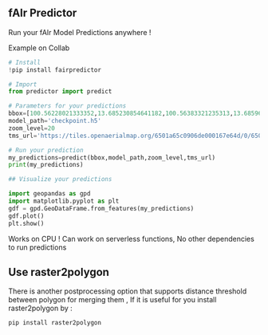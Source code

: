 ## fAIr Predictor

Run your fAIr Model Predictions anywhere ! 

Example on Collab 
```python
# Install 
!pip install fairpredictor

# Import 
from predictor import predict

# Parameters for your predictions 
bbox=[100.56228021333352,13.685230854641182,100.56383321235313,13.685961853747969]
model_path='checkpoint.h5'
zoom_level=20
tms_url='https://tiles.openaerialmap.org/6501a65c0906de000167e64d/0/6501a65c0906de000167e64e/{z}/{x}/{y}'

# Run your prediction 
my_predictions=predict(bbox,model_path,zoom_level,tms_url)
print(my_predictions)

## Visualize your predictions 

import geopandas as gpd
import matplotlib.pyplot as plt
gdf = gpd.GeoDataFrame.from_features(my_predictions)
gdf.plot()
plt.show()
```

Works on CPU ! Can work on serverless functions, No other dependencies to run predictions 

## Use raster2polygon 

There is another postprocessing option that supports distance threshold between polygon for merging them , If it is useful for you install raster2polygon by : 
```
pip install raster2polygon
```